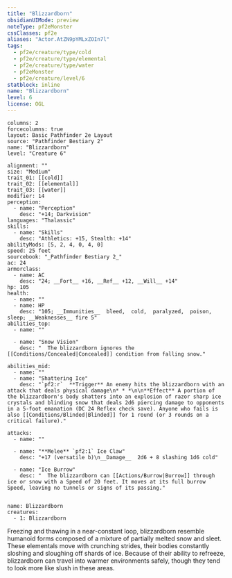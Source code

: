 ```yaml
---
title: "Blizzardborn"
obsidianUIMode: preview
noteType: pf2eMonster
cssClasses: pf2e
aliases: "Actor.AtZN9pYMLxZOIn7l" 
tags:
  - pf2e/creature/type/cold
  - pf2e/creature/type/elemental
  - pf2e/creature/type/water
  - pf2eMonster
  - pf2e/creature/level/6
statblock: inline
name: "Blizzardborn"
level: 6
license: OGL
---
```


```statblock
columns: 2
forcecolumns: true
layout: Basic Pathfinder 2e Layout
source: "Pathfinder Bestiary 2"
name: "Blizzardborn"
level: "Creature 6"

alignment: ""
size: "Medium"
trait_01: [[cold]]
trait_02: [[elemental]]
trait_03: [[water]]
modifier: 14
perception:
  - name: "Perception"
    desc: "+14; Darkvision"
languages: "Thalassic"
skills:
  - name: "Skills"
    desc: "Athletics: +15, Stealth: +14"
abilityMods: [5, 2, 4, 0, 4, 0]
speed: 25 feet
sourcebook: "_Pathfinder Bestiary 2_"
ac: 24
armorclass:
  - name: AC
    desc: "24; __Fort__ +16, __Ref__ +12, __Will__ +14"
hp: 105
health:
  - name: ""
  - name: HP
    desc: "105; __Immunities__  bleed,  cold,  paralyzed,  poison,  sleep; __Weaknesses__ fire 5"
abilities_top:
  - name: ""

  - name: "Snow Vision"
    desc: "  The blizzardborn ignores the [[Conditions/Concealed|Concealed]] condition from falling snow."

abilities_mid:
  - name: ""
  - name: "Shattering Ice"
    desc: "`pf2:r`  **Trigger** An enemy hits the blizzardborn with an attack that deals physical damage\n* * *\n\n**Effect** A portion of the blizzardborn's body shatters into an explosion of razor sharp ice crystals and blinding snow that deals 2d6 piercing damage to opponents in a 5-foot emanation (DC 24 Reflex check save). Anyone who fails is also [[Conditions/Blinded|Blinded]] for 1 round (or 3 rounds on a critical failure)."

attacks:
  - name: ""

  - name: "**Melee** `pf2:1` Ice Claw"
    desc: "+17 (versatile b)\n__Damage__  2d6 + 8 slashing 1d6 cold"

  - name: "Ice Burrow"
    desc: "  The blizzardborn can [[Actions/Burrow|Burrow]] through ice or snow with a Speed of 20 feet. It moves at its full burrow Speed, leaving no tunnels or signs of its passing."
 
```

```encounter-table
name: Blizzardborn
creatures:
  - 1: Blizzardborn
```



Freezing and thawing in a near-constant loop, blizzardborn resemble humanoid forms composed of a mixture of partially melted snow and sleet. These elementals move with crunching strides, their bodies constantly sloshing and sloughing off shards of ice. Because of their ability to refreeze, blizzardborn can travel into warmer environments safely, though they tend to look more like slush in these areas.
